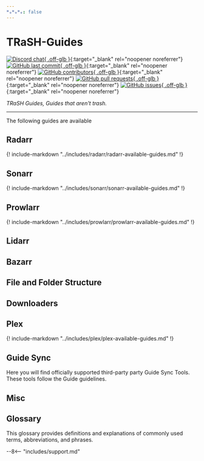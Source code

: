 ```yaml
---
ᴴₒᴴₒᴴₒ: false
---
```


# TRaSH-Guides

[![Discord chat](https://img.shields.io/discord/492590071455940612?style=for-the-badge&color=4051B5&logo=discord){ .off-glb }](https://trash-guides.info/discord){:target="\_blank" rel="noopener noreferrer"}
[![GitHub last commit](https://img.shields.io/github/last-commit/TRaSH-Guides/Guides?color=4051B5&label=Last%20Update&style=flat-square){ .off-glb }](https://github.com/TRaSH-Guides/Guides/commits/master){:target="\_blank" rel="noopener noreferrer"}
[![GitHub contributors](https://img.shields.io/github/contributors/TRaSH-Guides/Guides?color=4051B5&style=flat-square){ .off-glb }](https://github.com/TRaSH-Guides/Guides/graphs/contributors){:target="\_blank" rel="noopener noreferrer"}
[![GitHub pull requests](https://img.shields.io/github/issues-pr/TRaSH-Guides/Guides?color=4051B5&style=flat-square){ .off-glb }](https://github.com/TRaSH-Guides/Guides/pulls){:target="\_blank" rel="noopener noreferrer"}
[![GitHub issues](https://img.shields.io/github/issues/TRaSH-Guides/Guides?color=4051B5&style=flat-square){ .off-glb }](https://github.com/TRaSH-Guides/Guides/issues){:target="\_blank" rel="noopener noreferrer"}

_TRaSH Guides, Guides that aren't trash._

---

The following guides are available

## Radarr

{! include-markdown "../includes/radarr/radarr-available-guides.md" !}

## Sonarr

{! include-markdown "../includes/sonarr/sonarr-available-guides.md" !}

## Prowlarr

{! include-markdown "../includes/prowlarr/prowlarr-available-guides.md" !}

## Lidarr

## Bazarr

## File and Folder Structure

## Downloaders

## Plex

{! include-markdown "../includes/plex/plex-available-guides.md" !}

## Guide Sync

Here you will find officially supported third-party party Guide Sync Tools. These tools follow the Guide guidelines.

## Misc

## Glossary

This glossary provides definitions and explanations of commonly used terms, abbreviations, and phrases.

--8<-- "includes/support.md"
